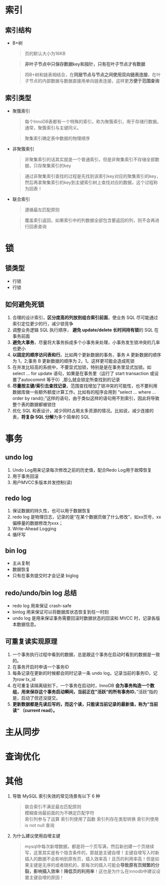 # 索引
## 索引结构
- B+树
  > 页的默认大小为16KB

  > **非叶子节点中只保存数据key和指针，只有在叶子节点才有数据**

  > 将B+树和链表相结合，在**同层节点与节点之间使用双向链表连接**，在叶子节点的内部数据与数据直接用单向链表连接，这样更**方便于范围查询**

## 索引类型
- 聚簇索引
  > 每个InnoDB表都有一个特殊的索引，称为聚簇索引，用于存储行数据。通常，聚簇索引与主键同义。

  > 聚集索引确定表中数据的物理顺序

- 非聚簇索引
  > 非聚集索引的话其实就是一个普通索引，但是非聚集索引不存储全部数据，只存聚集索引的key

  > 通过非聚集索引查找的过程是先找到该索引key对应的聚集索引的key，然后再拿聚集索引的key到主键索引树上查找对应的数据，这个过程称为回表！

- 联合索引
  > 遵循最左匹配原则

  > 覆盖索引返回，如果索引中的列数据全部包含要返回的列，则不会再进行回表查询

# 锁
## 锁类型
  - 行锁
  - 行锁
## 如何避免死锁
  1. 合理的设计索引，**区分度高的列放到组合索引前面**，使业务 SQL 尽可能通过索引定位更少的行，减少锁竞争
  2. 调整业务逻辑 SQL 执行顺序， **避免 update/delete 长时间持有锁**的 SQL 在事务前面
  3. **避免大事务**，尽量将大事务拆成多个小事务来处理，小事务发生锁冲突的几率也更小
  4. **以固定的顺序访问表和行**。比如两个更新数据的事务，事务 A 更新数据的顺序为 1，2;事务 B 更新数据的顺序为 2，1。这样更可能会造成死锁
  5. 在并发比较高的系统中，不要显式加锁，特别是是在事务里显式加锁。如 select … for update 语句，如果是在事务里（运行了 start transaction 或设置了autocommit 等于0）,那么就会锁定所查找到的记录
  6. **尽量按主键/索引去查找记录**，范围查找增加了锁冲突的可能性，也不要利用数据库做一些额外额度计算工作。比如有的程序会用到 “select … where … order by rand();”这样的语句，由于类似这样的语句用不到索引，因此将导致整个表的数据都被锁住
  7. 优化 SQL 和表设计，减少同时占用太多资源的情况。比如说，减少连接的表，**将复杂 SQL 分解**为多个简单的 SQL

# 事务
## undo log
  1. Undo Log用来记录每次修改之前的历史值，配合Redo Log用于故障恢复
  2. 用于事务回滚
  3. 用户MVCC多版本并发控制(读)

## redo log
  1. 保证数据的持久性，也可以用于数据恢复
  2. redo log 是物理日志，记录的是“在某个数据页做了什么修改”，如xx页号，xx偏移量的数据修改为xxx；
  3. Write-Ahead Logging
  4. 循环写

## bin log
  - 主从复制
  - 数据恢复
  - 只有在事务提交时才会记录 biglog

## redo/undo/bin log 总结
  - redo log 用来保证 crash-safe
  - binlog 用来保证可以将数据库状态恢复到任一时刻
  - undo log 是用来保证事务需要回滚时数据状态的回滚和 MVCC 时，记录各版本数据信息。

## 可重复读实现原理
  1. 一个事务执行过程中看到的数据，总是跟这个事务在启动时看到的数据是一致的。
  2. 在事务开启时申请一个事务ID
  3. 每条记录在更新的时候都会同时记录一条 undo log，记录当前的事务ID，记为row tx_id
  4. 在可重复读隔离级别下，一个事务在启动时，InnoDB **会为事务构造一个数组，用来保存这个事务启动瞬间，当前正在”活跃“的所有事务ID**。”活跃“指的是，启动了但还没提交。
  5. **更新数据都是先读后写的，而这个读，只能读当前记录的最新值，称为“当前读“ （current read）。**

# 主从同步
## 

# 查询优化

# 其他
1. 导致 MySQL 索引失效的常见场景有以下 6 种
    > 联合索引不满足最左匹配原则  
    > 模糊查询最前面的为不确定匹配字符  
    > 索引列参与了运算
    > 索引列使用了函数
    > 索引列存在类型转换
    > 索引列使用 is not null 查询

2. 为什么建议使用自增主键
   > mysql中每次新增数据，都是将一个页写满，然后新创建一个页继续写，这里其实是有个隐含条件的，那就是主键自增！主键自增写入时新插入的数据不会影响到原有页，插入效率高！且页的利用率高！但是如果主键是无序的或者随机的，那每次的插入可能会**导致原有页频繁的分裂，影响插入效率！降低页的利用率**！这也是为什么在innodb中建议设置主键自增的原因！